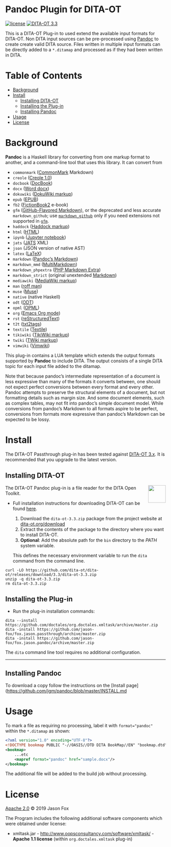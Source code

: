 # Pandoc Plugin for DITA-OT

[![license](https://img.shields.io/github/license/jason-fox/fox.jason.pandoc.svg)](http://www.apache.org/licenses/LICENSE-2.0)
[![DITA-OT 3.3](https://img.shields.io/badge/DITA--OT-3.3-blue.svg)](http://www.dita-ot.org/3.3/) <br/>

This is a DITA-OT Plug-in to used extend the available input formats for DITA-OT. Non DITA input sources can be
pre-processed using [Pandoc](https://pandoc.org/) to create create valid DITA source. Files written in multiple input
formats can be directly added to a `*.ditamap` and processed as if they had been written in DITA.

# Table of Contents

-   [Background](#background)
-   [Install](#install)
    -   [Installing DITA-OT](#installing-dita-ot)
    -   [Installing the Plug-in](#installing-the-plug-in)
    -   [Installing Pandoc](#installing-pandoc)
-   [Usage](#usage)
-   [License](#license)

# Background

**Pandoc** is a Haskell library for converting from one markup format to another, and a command-line tool that uses this
library. It can convert from

-   `commonmark` ([CommonMark](http://commonmark.org) Markdown)
-   `creole` ([Creole 1.0](http://www.wikicreole.org/wiki/Creole1.0))
-   `docbook` ([DocBook](http://docbook.org))
-   `docx` ([Word docx](https://en.wikipedia.org/wiki/Office_Open_XML))
-   `dokuwiki` ([DokuWiki markup](https://www.dokuwiki.org/dokuwiki))
-   `epub` ([EPUB](http://idpf.org/epub))
-   `fb2` ([FictionBook2](http://www.fictionbook.org/index.php/Eng:XML_Schema_Fictionbook_2.1) e-book)
-   `gfm` ([GitHub-Flavored Markdown](https://help.github.com/articles/github-flavored-markdown/)), or the deprecated
    and less accurate `markdown_github`; use [`markdown_github`](#markdown-variants) only if you need extensions not
    supported in [`gfm`](#markdown-variants).
-   `haddock` ([Haddock markup](https://www.haskell.org/haddock/doc/html/ch03s08.html))
-   `html` ([HTML](http://www.w3.org/html/))
-   `ipynb` ([Jupyter notebook](https://nbformat.readthedocs.io/en/latest/))
-   `jats` ([JATS](https://jats.nlm.nih.gov) XML)
-   `json` (JSON version of native AST)
-   `latex` ([LaTeX](http://latex-project.org))
-   `markdown` ([Pandoc’s Markdown](#pandocs-markdown))
-   `markdown_mmd` ([MultiMarkdown](http://fletcherpenney.net/multimarkdown/))
-   `markdown_phpextra` ([PHP Markdown Extra](https://michelf.ca/projects/php-markdown/extra/))
-   `markdown_strict` (original unextended [Markdown](http://daringfireball.net/projects/markdown/))
-   `mediawiki` ([MediaWiki markup](https://www.mediawiki.org/wiki/Help:Formatting))
-   `man` ([roff man](http://man7.org/linux/man-pages/man7/groff_man.7.html))
-   `muse` ([Muse](https://amusewiki.org/library/manual))
-   `native` (native Haskell)
-   `odt` ([ODT](http://en.wikipedia.org/wiki/OpenDocument))
-   `opml` ([OPML](http://dev.opml.org/spec2.html))
-   `org` ([Emacs Org mode](http://orgmode.org))
-   `rst` ([reStructuredText](http://docutils.sourceforge.net/docs/ref/rst/introduction.html))
-   `t2t` ([txt2tags](http://txt2tags.org))
-   `textile` ([Textile](http://redcloth.org/textile))
-   `tikiwiki` ([TikiWiki markup](https://doc.tiki.org/Wiki-Syntax-Text#The_Markup_Language_Wiki-Syntax))
-   `twiki` ([TWiki markup](http://twiki.org/cgi-bin/view/TWiki/TextFormattingRules))
-   `vimwiki` ([Vimwiki](https://vimwiki.github.io))

This plug-in contains a LUA template which extends the output formats supported by **Pandoc** to include DITA. The
output consists of a single DITA topic for each input file added to the ditamap.

Note that because pandoc’s intermediate representation of a document is less expressive than many of the formats it
converts between, one should not expect perfect conversions between every format and every other. Pandoc attempts to
preserve the structural elements of a document, but not formatting details such as margin size. And some document
elements, such as complex tables, may not fit into pandoc’s simple document model. While conversions from pandoc’s
Markdown to all formats aspire to be perfect, conversions from formats more expressive than pandoc’s Markdown can be
expected to be lossy.

# Install

The DITA-OT Passthrough plug-in has been tested against [DITA-OT 3.x](http://www.dita-ot.org/download). It is
recommended that you upgrade to the latest version.

## Installing DITA-OT

<a href="https://www.dita-ot.org"><img src="https://www.dita-ot.org/images/dita-ot-logo.svg" align="right" height="55"></a>

The DITA-OT Pandoc plug-in is a file reader for the DITA Open Toolkit.

-   Full installation instructions for downloading DITA-OT can be found
    [here](https://www.dita-ot.org/3.3/topics/installing-client.html).

    1.  Download the `dita-ot-3.3.zip` package from the project website at
        [dita-ot.org/download](https://www.dita-ot.org/download)
    2.  Extract the contents of the package to the directory where you want to install DITA-OT.
    3.  **Optional**: Add the absolute path for the `bin` directory to the _PATH_ system variable.

    This defines the necessary environment variable to run the `dita` command from the command line.

```console
curl -LO https://github.com/dita-ot/dita-ot/releases/download/3.3/dita-ot-3.3.zip
unzip -q dita-ot-3.3.zip
rm dita-ot-3.3.zip
```

## Installing the Plug-in

-   Run the plug-in installation commands:

```console
dita --install https://github.com/doctales/org.doctales.xmltask/archive/master.zip
dita -install https://github.com/jason-fox/fox.jason.passthrough/archive/master.zip
dita -install https://github.com/jason-fox/fox.jason.pandoc/archive/master.zip
```

The `dita` command line tool requires no additional configuration.

---

## Installing Pandoc

To download a copy follow the instructions on the [Install page](https://github.com/jgm/pandoc/blob/master/INSTALL.md

# Usage

To mark a file as requiring no processing, label it with `format="pandoc"` within the `*.ditamap` as shown:

```xml
<?xml version="1.0" encoding="UTF-8"?>
<!DOCTYPE bookmap PUBLIC "-//OASIS//DTD DITA BookMap//EN" "bookmap.dtd">
<bookmap>
    ...etc
    <mapref format="pandoc" href="sample.docx"/>
</bookmap>
```

The additional file will be added to the build job without processing.

# License

[Apache 2.0](LICENSE) © 2019 Jason Fox

The Program includes the following additional software components which were obtained under license:

-   xmltask.jar - http://www.oopsconsultancy.com/software/xmltask/ - **Apache 1.1 license** (within
    `org.doctales.xmltask` plug-in)
